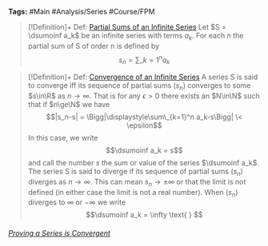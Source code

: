 ---
---

**Tags:** #Main #Analysis/Series #Course/FPM 

 > 
 > \[!Definition\]+ Def: [Partial Sums of an Infinite Series](Infinite%20Series.md)
 > Let $S = \dsumoinf a_k$ be an infinite series with terms $a_k$. For each $n$ the partial sum of S of order n is defined by
 > $$s_n = \displaystyle\sum\_{k=1}^n a_k$$

 > 
 > \[!Definition\]+ Def: [Convergence of an Infinite Series](Infinite%20Series.md)
 > A series S is said to converge iff its sequence of partial sums $(s_n)$ converges to some $s\in\R$ as $n\to\infty$. That is for any $\epsilon>0$ there exists an $N\in\N$ such that if $n\ge\N$ we have
 > $$|s_n-s| = \Bigg|\displaystyle\sum\_{k=1}^n a_k-s\Bigg| \< \epsilon$$
 > In this case, we write
 > $$\dsumoinf a_k = s$$
 > and call the number $s$ the sum or value of the series $\dsumoinf a_k$.
 > The series S is said to diverge if its sequence of partial sums $(s_n)$ diverges as $n\to\infty$. This can mean $s_n\to\pm\infty$ or that the limit is not defined (in either case the limit is not a real number). When $(s_n)$ diverges to $\infty$ or $-\infty$ we write
 > $$\dsumoinf a_k = \infty \text{ } $$

###### [Proving a Series is Convergent](Proving%20a%20Series%20is%20Convergent.md)

